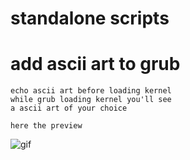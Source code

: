 # standalone scripts

# add ascii art to grub

    echo ascii art before loading kernel 
    while grub loading kernel you'll see 
    a ascii art of your choice

    here the preview

![gif](https://raw.githubusercontent.com/sanjay-kr-commit/dotfiles/refs/heads/main/dotfiles/scripts/standalone_scripts/add_ascii_art_to_grub_while_kernel_is_loading_into_memory/grub-ascii-art.gif)
